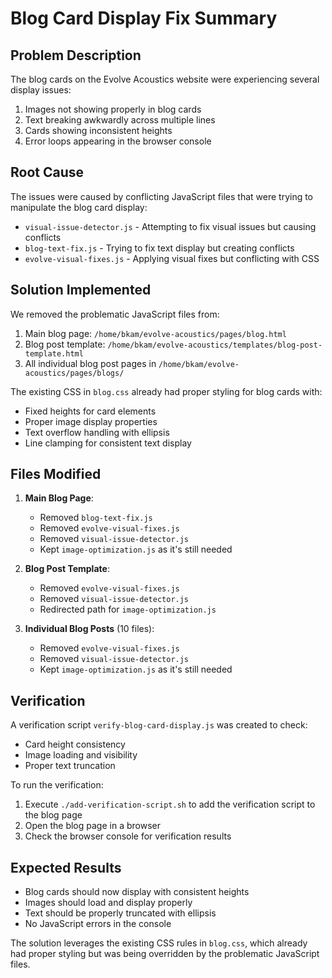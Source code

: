 # Blog Card Display Fix Summary

## Problem Description
The blog cards on the Evolve Acoustics website were experiencing several display issues:
1. Images not showing properly in blog cards
2. Text breaking awkwardly across multiple lines
3. Cards showing inconsistent heights
4. Error loops appearing in the browser console

## Root Cause
The issues were caused by conflicting JavaScript files that were trying to manipulate the blog card display:
- `visual-issue-detector.js` - Attempting to fix visual issues but causing conflicts
- `blog-text-fix.js` - Trying to fix text display but creating conflicts
- `evolve-visual-fixes.js` - Applying visual fixes but conflicting with CSS

## Solution Implemented
We removed the problematic JavaScript files from:
1. Main blog page: `/home/bkam/evolve-acoustics/pages/blog.html`
2. Blog post template: `/home/bkam/evolve-acoustics/templates/blog-post-template.html`
3. All individual blog post pages in `/home/bkam/evolve-acoustics/pages/blogs/`

The existing CSS in `blog.css` already had proper styling for blog cards with:
- Fixed heights for card elements
- Proper image display properties
- Text overflow handling with ellipsis
- Line clamping for consistent text display

## Files Modified
1. **Main Blog Page**:
   - Removed `blog-text-fix.js`
   - Removed `evolve-visual-fixes.js`
   - Removed `visual-issue-detector.js`
   - Kept `image-optimization.js` as it's still needed

2. **Blog Post Template**:
   - Removed `evolve-visual-fixes.js`
   - Removed `visual-issue-detector.js`
   - Redirected path for `image-optimization.js`

3. **Individual Blog Posts** (10 files):
   - Removed `evolve-visual-fixes.js`
   - Removed `visual-issue-detector.js`
   - Kept `image-optimization.js` as it's still needed

## Verification
A verification script `verify-blog-card-display.js` was created to check:
- Card height consistency
- Image loading and visibility
- Proper text truncation

To run the verification:
1. Execute `./add-verification-script.sh` to add the verification script to the blog page
2. Open the blog page in a browser
3. Check the browser console for verification results

## Expected Results
- Blog cards should now display with consistent heights
- Images should load and display properly
- Text should be properly truncated with ellipsis
- No JavaScript errors in the console

The solution leverages the existing CSS rules in `blog.css`, which already had proper styling but was being overridden by the problematic JavaScript files.
